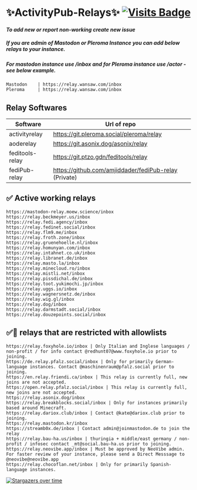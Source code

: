 #  ✨ActivityPub-Relays✨     [![Visits Badge](https://badges.strrl.dev/visits/amjiddader/activityPub-relay)](https://badges.strrl.dev)
#### _To add new or report non-working create new issue_
##### If you are admin of Mastodon or Pleroma Instance you can add below relays to your instance.
##### For mastodon instance use /inbox and for Pleroma instance use /actor - see below example.
	Mastodon	| https://relay.wansaw.com/inbox 
	Pleroma		| https://relay.wansaw.com/inbox
	
## Relay Softwares


| Software | Url  of repo   |
| ------ | ------ |
| activityrelay  | https://git.pleroma.social/pleroma/relay  |
| aoderelay |  https://git.asonix.dog/asonix/relay |
| feditools-relay | https://git.ptzo.gdn/feditools/relay |
| fediPub-relay  | https://github.com/amjiddader/fediPub-relay (Private) | 
	

## ✅ Active working relays
```
https://mastodon-relay.moew.science/inbox
https://relay.beckmeyer.us/inbox
https://relay.fedi.agency/inbox
https://relay.fedinet.social/inbox
https://relay.flm9.me/inbox
https://relay.froth.zone/inbox
https://relay.gruenehoelle.nl/inbox
https://relay.homunyan.com/inbox
https://relay.intahnet.co.uk/inbox
https://relay.libranet.de/inbox
https://relay.masto.la/inbox
https://relay.minecloud.ro/inbox
https://relay.mistli.net/inbox
https://relay.pissdichal.de/inbox
https://relay.toot.yukimochi.jp/inbox
https://relay.uggs.io/inbox
https://relay.wagnersnetz.de/inbox
https://relay.wig.gl/inbox
https://relay.dog/inbox
https://relay.darmstadt.social/inbox
https://relay.douzepoints.social/inbox
```


## ✅🚫 relays that are restricted with allowlists
```
https://relay.foxyhole.io/inbox | Only Italian and Inglese languages / non-profit / for info contact @redhunt07@www.foxyhole.io prior to joining.
https://de.relay.pfalz.social/inbox | Only for primarily German-language instances. Contact @maschinenraum@pfalz.social prior to joining.
https://en.relay.friendi.ca/inbox | This relay is currently full, new joins are not accepted.
https://open.relay.pfalz.social/inbox | This relay is currently full, new joins are not accepted.
https://relay.asonix.dog/inbox
https://relay.breakblocks.social/inbox | Only for instances primarily based around Minecraft.
https://relay.dariox.club/inbox | Contact @kate@dariox.club prior to joining.
https://relay.mastodon.kr/inbox
https://streamb0x.de/inbox | Contact admin@joinmastodon.de to join the relay
https://relay.bau-ha.us/inbox | thuringia + middle/east germany / non-profit / infosec contact _mt@social.bau-ha.us prior to joining.
https://relay.neovibe.app/inbox | Must be approved by NeoVibe admin. For faster review of your instance, please send a Direct Messsage to @neovibe@neovibe.app
https://relay.chocoflan.net/inbox | Only for primarily Spanish-language instances.
```


[![Stargazers over time](https://starchart.cc/amjiddader/activityPub-relay.svg)](https://starchart.cc/amjiddader/activityPub-relay)
